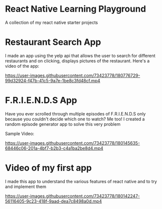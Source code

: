 # React Native Learning Playground
A collection of my react native starter projects 

# Restaurant Search App
I made an app using the yelp api that allows the user to search for different restaurants and on clicking, displays pictures of the restaurant. 
Here's a video of the app:

https://user-images.githubusercontent.com/73423778/180776729-99d32924-f47b-41c5-9a7e-1be8c3fd48cf.mp4

# F.R.I.E.N.D.S App
Have you ever scrolled through multiple episodes of F.R.I.E.N.D.S only because you couldn't decide which one to watch? Me too! 
I created a random episode generator app to solve this very problem

<FRIENDS App Screenshot src = "https://user-images.githubusercontent.com/73423778/180145570-f834d12a-acb3-461c-b956-9b2a4250771e.jpg" width="60%" height="60%">
  
Sample Video:

https://user-images.githubusercontent.com/73423778/180145635-68446c06-201a-4bf7-b2b3-c4a1ba2be8d4.mp4


# Video of my first app 
I made this app to understand the various features of react native and to try and implement them

https://user-images.githubusercontent.com/73423778/180142247-56116405-9c23-418f-9aad-dea7c8498a0d.mp4





